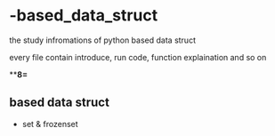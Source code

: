 # -based_data_struct #

the study infromations of python based data struct

every file contain introduce, run code, function explaination and so on

****8=**

## based data struct ##
* set & frozenset
